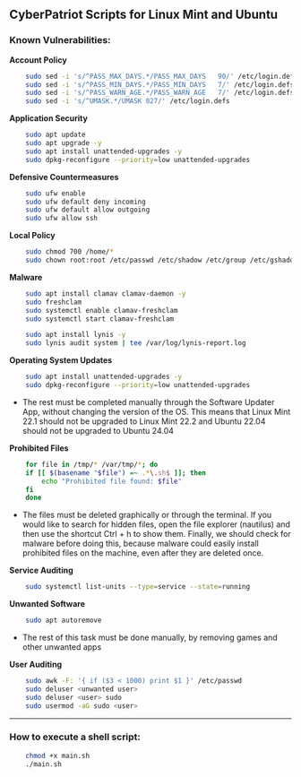 ## CyberPatriot Scripts for Linux Mint and Ubuntu

### Known Vulnerabilities: 

**Account Policy**

```bash 
    sudo sed -i 's/^PASS_MAX_DAYS.*/PASS_MAX_DAYS   90/' /etc/login.defs
    sudo sed -i 's/^PASS_MIN_DAYS.*/PASS_MIN_DAYS   7/' /etc/login.defs
    sudo sed -i 's/^PASS_WARN_AGE.*/PASS_WARN_AGE   7/' /etc/login.defs
    sudo sed -i 's/^UMASK.*/UMASK 027/' /etc/login.defs
```

**Application Security**

```bash 
    sudo apt update
    sudo apt upgrade -y
    sudo apt install unattended-upgrades -y
    sudo dpkg-reconfigure --priority=low unattended-upgrades
```

**Defensive Countermeasures**

```bash 
    sudo ufw enable
    sudo ufw default deny incoming
    sudo ufw default allow outgoing
    sudo ufw allow ssh
```
**Local Policy**

```bash 
    sudo chmod 700 /home/*
    sudo chown root:root /etc/passwd /etc/shadow /etc/group /etc/gshadow
```

**Malware**

```bash 
    sudo apt install clamav clamav-daemon -y
    sudo freshclam
    sudo systemctl enable clamav-freshclam
    sudo systemctl start clamav-freshclam
```

```bash 
    sudo apt install lynis -y
    sudo lynis audit system | tee /var/log/lynis-report.log
```

**Operating System Updates**

```bash 
    sudo apt install unattended-upgrades -y
    sudo dpkg-reconfigure --priority=low unattended-upgrades
```

- The rest must be completed manually through the Software Updater App, without changing the version of the OS. This means that Linux Mint 22.1 should not be upgraded to Linux Mint 22.2 and Ubuntu 22.04 should not be upgraded to Ubuntu 24.04

**Prohibited Files**

```bash 
    for file in /tmp/* /var/tmp/*; do
    if [[ $(basename "$file") =~ .*\.sh$ ]]; then
        echo "Prohibited file found: $file"
    fi
    done
```

- The files must be deleted graphically or through the terminal. If you would like to search for hidden files, open the file explorer (nautilus) and then use the shortcut Ctrl + h to show them. Finally, we should check for malware before doing this, because malware could easily install prohibited files on the machine, even after they are deleted once. 

**Service Auditing**

```bash 
    sudo systemctl list-units --type=service --state=running
```

**Unwanted Software**

```bash 
    sudo apt autoremove
```

- The rest of this task must be done manually, by removing games and other unwanted apps


**User Auditing**

```bash 
    sudo awk -F: '{ if ($3 < 1000) print $1 }' /etc/passwd
    sudo deluser <unwanted user>
    sudo deluser <user> sudo
    sudo usermod -aG sudo <user>
```

----

### How to execute a shell script: 

```bash 
    chmod +x main.sh
    ./main.sh
```